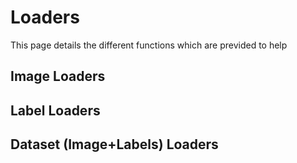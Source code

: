 # Loaders

This page details the different functions which are previded to help 

## Image Loaders

## Label Loaders

## Dataset (Image+Labels) Loaders